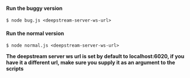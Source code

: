 #### Run the buggy version
```
$ node bug.js <deepstream-server-ws-url>
```

#### Run the normal version
```
$ node normal.js <deepstream-server-ws-url>
```

**The deepstream server ws url is set by default to localhost:6020, if you have it a different url, make sure you supply it as an argument to the scripts**